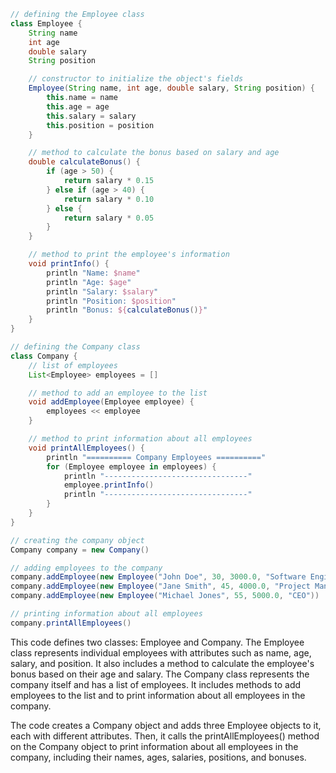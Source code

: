 ```groovy
// defining the Employee class
class Employee {
    String name
    int age
    double salary
    String position

    // constructor to initialize the object's fields
    Employee(String name, int age, double salary, String position) {
        this.name = name
        this.age = age
        this.salary = salary
        this.position = position
    }

    // method to calculate the bonus based on salary and age
    double calculateBonus() {
        if (age > 50) {
            return salary * 0.15
        } else if (age > 40) {
            return salary * 0.10
        } else {
            return salary * 0.05
        }
    }

    // method to print the employee's information
    void printInfo() {
        println "Name: $name"
        println "Age: $age"
        println "Salary: $salary"
        println "Position: $position"
        println "Bonus: ${calculateBonus()}"
    }
}

// defining the Company class
class Company {
    // list of employees
    List<Employee> employees = []

    // method to add an employee to the list
    void addEmployee(Employee employee) {
        employees << employee
    }

    // method to print information about all employees
    void printAllEmployees() {
        println "========== Company Employees =========="
        for (Employee employee in employees) {
            println "--------------------------------"
            employee.printInfo()
            println "--------------------------------"
        }
    }
}

// creating the company object
Company company = new Company()

// adding employees to the company
company.addEmployee(new Employee("John Doe", 30, 3000.0, "Software Engineer"))
company.addEmployee(new Employee("Jane Smith", 45, 4000.0, "Project Manager"))
company.addEmployee(new Employee("Michael Jones", 55, 5000.0, "CEO"))

// printing information about all employees
company.printAllEmployees()
```

This code defines two classes: Employee and Company. The Employee class represents individual employees with attributes such as name, age, salary, and position. It also includes a method to calculate the employee's bonus based on their age and salary. The Company class represents the company itself and has a list of employees. It includes methods to add employees to the list and to print information about all employees in the company.

The code creates a Company object and adds three Employee objects to it, each with different attributes. Then, it calls the printAllEmployees() method on the Company object to print information about all employees in the company, including their names, ages, salaries, positions, and bonuses.